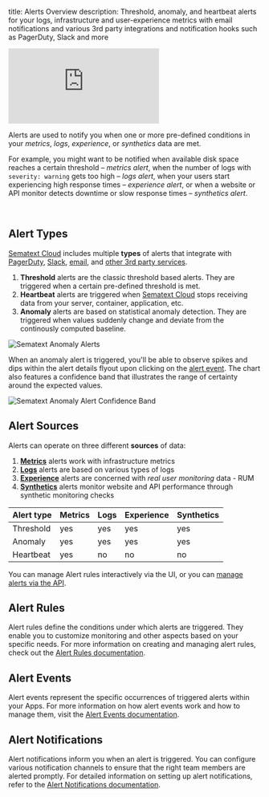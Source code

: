 title: Alerts Overview
description: Threshold, anomaly, and heartbeat alerts for your logs, infrastructure and user-experience metrics with email notifications and various 3rd party integrations and notification hooks such as PagerDuty, Slack and more

<div class="video_container">
<iframe src="https://www.youtube.com/embed/ik_L7Qk_Aug" 
frameborder="0" allow="autoplay; encrypted-media" 
allowfullscreen class="video"></iframe>
</div>


Alerts are used to notify you when one or more pre-defined conditions in your *metrics*, *logs*, *experience*, or *synthetics* data are met.

For example, you might want to be notified when available disk space reaches a certain threshold – *metrics alert*, when the number of logs with `severity: warning` gets too high – *logs alert*, when your users start experiencing high response times – *experience alert*, or when a website or API monitor detects downtime or slow response times – *synthetics alert*.

<!--iframe width="800" height="450" src="https://www.youtube.com/embed/WE9xAUud28o?rel=0" frameborder="0" allow="autoplay; encrypted-media" allowfullscreen></iframe-->

<br/>

## Alert Types

[Sematext Cloud](https://sematext.com/cloud) includes multiple **types** of alerts that integrate with [PagerDuty](/docs/integration/alerts-pagerduty-integration/), [Slack](/docs/integration/alerts-slack-integration/), [email](/docs/alerts/alert-notifications/#email-notification-hooks), and [other 3rd party services](/docs/alerts/alert-notifications).  

1. **Threshold** alerts are the classic threshold based alerts. They are triggered when a certain pre-defined threshold is met.
2. **Heartbeat** alerts are triggered when [Sematext Cloud](https://sematext.com/cloud) stops receiving data from your server, container, application, etc.  
3. **Anomaly** alerts are based on statistical anomaly detection. They are triggered when values suddenly change and deviate from the continously computed baseline.

![Sematext Anomaly Alerts](/docs/images/guide/alerts-and-events/anomaly-alerts.png)

When an anomaly alert is triggered, you'll be able to observe spikes and dips within the alert details flyout upon clicking on the [alert event](/docs/alerts/alert-events/). The chart also features a confidence band that illustrates the range of certainty around the expected values.

![Sematext Anomaly Alert Confidence Band](/docs/images/guide/alerts-and-events/anomaly-alert-confidence-band.png)

## Alert Sources

Alerts can operate on three different **sources** of data:  

1. **[Metrics](/docs/alerts/creating-metrics-alerts/)** alerts work with infrastructure metrics
2. **[Logs](/docs/alerts/creating-logs-alerts/)** alerts are based on various types of logs
3. **[Experience](/docs/alerts/creating-experience-alerts/)** alerts are concerned with *real user monitoring* data - RUM
4. **[Synthetics](/docs/alerts/creating-synthetics-alerts/)** alerts monitor website and API performance through synthetic monitoring checks

Alert type | Metrics | Logs | Experience | Synthetics
--- | --- | --- | --- | ---
Threshold | yes | yes | yes | yes
Anomaly | yes | yes | yes | yes
Heartbeat | yes | no | no | no

You can manage Alert rules interactively via the UI, or you can [manage alerts via the API](/docs/api).

## Alert Rules

Alert rules define the conditions under which alerts are triggered. They enable you to customize monitoring and other aspects based on your specific needs. For more information on creating and managing alert rules, check out the [Alert Rules documentation](/docs/alerts/alert-rules).

## Alert Events

Alert events represent the specific occurrences of triggered alerts within your Apps. For more information on how alert events work and how to manage them, visit the [Alert Events documentation](/docs/alerts/alert-events/).

## Alert Notifications

Alert notifications inform you when an alert is triggered. You can configure various notification channels to ensure that the right team members are alerted promptly. For detailed information on setting up alert notifications, refer to the [Alert Notifications documentation](/docs/alerts/alert-notifications/).
